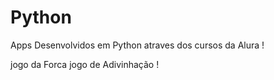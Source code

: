 # Python
Apps Desenvolvidos em Python atraves dos cursos da Alura !

jogo da Forca 
jogo de Adivinhação !
